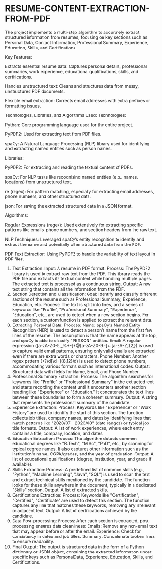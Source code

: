 # RESUME-CONTENT-EXTRACTION-FROM-PDF
The project implements a multi-step algorithm to accurately extract structured information from resumes, focusing on key sections such as Personal Data, Contact Information, Professional Summary, Experience, Education, Skills, and Certifications.

Key Features:

Extracts essential resume data: Captures personal details, professional summaries, work experience, educational qualifications, skills, and certifications.

Handles unstructured text: Cleans and structures data from messy, unstructured PDF documents.

Flexible email extraction: Corrects email addresses with extra prefixes or formatting issues.

Technologies, Libraries, and Algorithms Used:
Technologies:

Python: Core programming language used for the entire project.

PyPDF2: Used for extracting text from PDF files.

spaCy: A Natural Language Processing (NLP) library used for identifying and extracting named entities such as person names.

Libraries:

PyPDF2: For extracting and reading the textual content of PDFs.

spaCy: For NLP tasks like recognizing named entities (e.g., names, locations) from unstructured text.

re (regex): For pattern matching, especially for extracting email addresses, phone numbers, and other structured data.

json: For saving the extracted structured data in a JSON format.

Algorithms:

Regular Expressions (regex): Used extensively for extracting specific patterns like emails, phone numbers, and section headers from the raw text.

NLP Techniques: Leveraged spaCy’s entity recognition to identify and extract the name and potentially other structured data from the PDF.

PDF Text Extraction: Using PyPDF2 to handle the variability of text layout in PDF files.

1. Text Extraction:
Input: A resume in PDF format.
Process:
The PyPDF2 library is used to extract raw text from the PDF. This library reads the PDF file and extracts its textual content while handling multiple pages.
The extracted text is processed as a continuous string.
Output: A raw text string that contains all the information from the PDF.
2. Section Detection and Classification:
Goal: Identify and classify different sections of the resume such as Professional Summary, Experience, Education, etc.
Process:
The text is split into lines, and a series of keywords like "Profile", "Professional Summary", "Experience", "Education", etc., are used to detect when a new section begins.
For each section, a custom function is applied to extract the relevant data.
3. Extracting Personal Data:
Process:
Name: spaCy’s Named Entity Recognition (NER) is used to detect a person’s name from the first few lines of the resume. The assumption is that the name appears at the top, and spaCy is able to classify "PERSON" entities.
Email: A regular expression ([a-zA-Z0-9._%+-]+@[a-zA-Z0-9.-]+\.[a-zA-Z]{2,}) is used to capture valid email patterns, ensuring only valid emails are extracted even if there are extra words or characters.
Phone Number: Another regex pattern (\+?\d[\d -]{8,12}\d) is used to detect phone numbers, accommodating various formats such as international codes.
Output: Structured data with fields for Name, Email, and Phone Number.
4. Professional Summary Extraction:
Process:
The algorithm searches for keywords like "Profile" or "Professional Summary" in the extracted text and starts recording the content until it encounters another section heading like "Experience" or "Education."
It concatenates the text lines between these boundaries to form a coherent summary.
Output: A string that represents the professional summary of the candidate.
5. Experience Extraction:
Process:
Keywords like "Experience" or "Work History" are used to identify the start of this section.
The function collects job titles, company names, and dates by identifying lines that match patterns like "2023/07 – 2023/08" (date ranges) or typical job title formats.
Output: A list of work experiences, where each entry contains a title, company, location, and dates.
6. Education Extraction:
Process:
The algorithm detects common educational degrees like "B.Tech", "M.Sc", "PhD", etc., by scanning for typical degree names.
It also captures other information such as the institution's name, CGPA/grades, and the year of graduation.
Output: A list of educational qualifications (degree, institution, year, and grade if available).
7. Skills Extraction:
Process:
A predefined list of common skills (e.g., "Python", "Machine Learning", "Java", "SQL") is used to scan the text and extract technical skills mentioned by the candidate.
The function looks for these skills anywhere in the document, typically in a dedicated "Skills" section.
Output: A list of extracted skills.
8. Certifications Extraction:
Process:
Keywords like "Certification", "Certified", "Certificate" are used to detect this section.
The function captures any line that matches these keywords, removing any irrelevant or adjacent text.
Output: A list of certifications achieved by the candidate.
9. Data Post-processing:
Process:
After each section is extracted, post-processing ensures data cleanliness:
Emails: Remove any non-email text that may appear before or after the email.
Experience: Check for consistency in dates and job titles.
Summary: Concatenate broken lines to ensure readability.
10. Final Output:
The output is structured data in the form of a Python dictionary or JSON object, containing the extracted information under specific keys such as PersonalData, Experience, Education, Skills, and Certifications.
